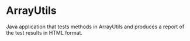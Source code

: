 # ArrayUtils
Java application that tests methods in ArrayUtils and produces a report of the test results in HTML format.
